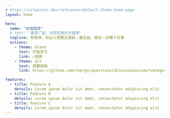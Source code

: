 ```yaml
---
# https://vitepress.dev/reference/default-theme-home-page
layout: home

hero:
  name: "前端题库"
  # text: "集思广益，共同完善的大题库"
  tagline: 苟有恒，何必三更眠五更起；最无益，莫过一日曝十日寒
  actions:
    - theme: brand
      text: 开始学习
      link: /说明
    - theme: alt
      text: 我要投稿
      link: https://github.com/chergn/questions/discussions/new?category=ideas

features:
  - title: Feature A
    details: Lorem ipsum dolor sit amet, consectetur adipiscing elit
  - title: Feature B
    details: Lorem ipsum dolor sit amet, consectetur adipiscing elit
  - title: Feature C
    details: Lorem ipsum dolor sit amet, consectetur adipiscing elit
---
```


